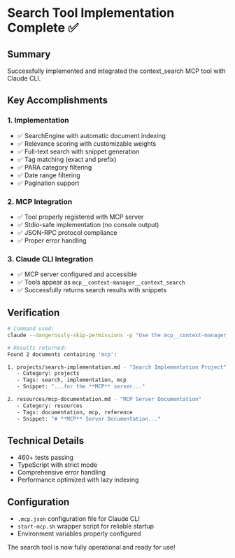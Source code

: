 # Search Tool Implementation Complete ✅

## Summary

Successfully implemented and integrated the context_search MCP tool with Claude CLI.

## Key Accomplishments

### 1. Implementation

- ✅ SearchEngine with automatic document indexing
- ✅ Relevance scoring with customizable weights
- ✅ Full-text search with snippet generation
- ✅ Tag matching (exact and prefix)
- ✅ PARA category filtering
- ✅ Date range filtering
- ✅ Pagination support

### 2. MCP Integration

- ✅ Tool properly registered with MCP server
- ✅ Stdio-safe implementation (no console output)
- ✅ JSON-RPC protocol compliance
- ✅ Proper error handling

### 3. Claude CLI Integration

- ✅ MCP server configured and accessible
- ✅ Tools appear as `mcp__context-manager__context_search`
- ✅ Successfully returns search results with snippets

## Verification

```bash
# Command used:
claude --dangerously-skip-permissions -p "Use the mcp__context-manager__context_search tool to search for documents containing 'mcp'. Show me all the results with their snippets."

# Results returned:
Found 2 documents containing 'mcp':

1. projects/search-implementation.md - "Search Implementation Project"
   - Category: projects
   - Tags: search, implementation, mcp
   - Snippet: "...for the **MCP** server..."

2. resources/mcp-documentation.md - "MCP Server Documentation"
   - Category: resources
   - Tags: documentation, mcp, reference
   - Snippet: "# **MCP** Server Documentation..."
```

## Technical Details

- 460+ tests passing
- TypeScript with strict mode
- Comprehensive error handling
- Performance optimized with lazy indexing

## Configuration

- `.mcp.json` configuration file for Claude CLI
- `start-mcp.sh` wrapper script for reliable startup
- Environment variables properly configured

The search tool is now fully operational and ready for use!
